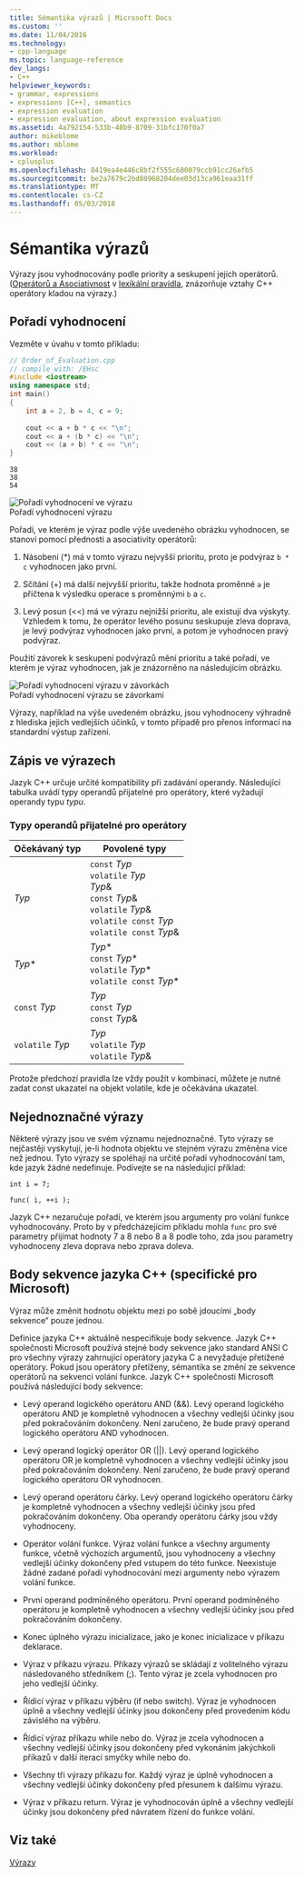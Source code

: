 ```yaml
---
title: Sémantika výrazů | Microsoft Docs
ms.custom: ''
ms.date: 11/04/2016
ms.technology:
- cpp-language
ms.topic: language-reference
dev_langs:
- C++
helpviewer_keywords:
- grammar, expressions
- expressions [C++], semantics
- expression evaluation
- expression evaluation, about expression evaluation
ms.assetid: 4a792154-533b-48b9-8709-31bfc170f0a7
author: mikeblome
ms.author: mblome
ms.workload:
- cplusplus
ms.openlocfilehash: 8419ea4e446c8bf2f555c680079ccb91cc26afb5
ms.sourcegitcommit: be2a7679c2bd80968204dee03d13ca961eaa31ff
ms.translationtype: MT
ms.contentlocale: cs-CZ
ms.lasthandoff: 05/03/2018
---
```

# <a name="semantics-of-expressions"></a>Sémantika výrazů
Výrazy jsou vyhodnocovány podle priority a seskupení jejich operátorů. ([Operátorů a Asociativnost](../cpp/cpp-built-in-operators-precedence-and-associativity.md) v [lexikální pravidla](../cpp/lexical-conventions.md), znázorňuje vztahy C++ operátory kladou na výrazy.)  
  
## <a name="order-of-evaluation"></a>Pořadí vyhodnocení  
 Vezměte v úvahu v tomto příkladu:  
  
```cpp  
// Order_of_Evaluation.cpp  
// compile with: /EHsc  
#include <iostream>  
using namespace std;  
int main()  
{  
    int a = 2, b = 4, c = 9;  
  
    cout << a + b * c << "\n";  
    cout << a + (b * c) << "\n";  
    cout << (a + b) * c << "\n";  
}  
```  
  
```Output  
38  
38  
54  
```  
  
 ![Pořadí vyhodnocení ve výrazu](../cpp/media/vc38zv1.gif "vc38ZV1")  
Pořadí vyhodnocení výrazu  
  
 Pořadí, ve kterém je výraz podle výše uvedeného obrázku vyhodnocen, se stanoví pomocí přednosti a asociativity operátorů:  
  
1.  Násobení (\*) má v tomto výrazu nejvyšší prioritu, proto je podvýraz `b * c` vyhodnocen jako první.  
  
2.  Sčítání (+) má další nejvyšší prioritu, takže hodnota proměnné `a` je přičtena k výsledku operace s proměnnými `b` a `c`.  
  
3.  Levý posun (<<) má ve výrazu nejnižší prioritu, ale existují dva výskyty. Vzhledem k tomu, že operátor levého posunu seskupuje zleva doprava, je levý podvýraz vyhodnocen jako první, a potom je vyhodnocen pravý podvýraz.  
  
 Použití závorek k seskupení podvýrazů mění prioritu a také pořadí, ve kterém je výraz vyhodnocen, jak je znázorněno na následujícím obrázku.  
  
 ![Pořadí vyhodnocení výrazu v závorkách](../cpp/media/vc38zv2.gif "vc38ZV2")  
Pořadí vyhodnocení výrazu se závorkami  
  
 Výrazy, například na výše uvedeném obrázku, jsou vyhodnoceny výhradně z hlediska jejich vedlejších účinků, v tomto případě pro přenos informací na standardní výstup zařízení.  
  
## <a name="notation-in-expressions"></a>Zápis ve výrazech  
 Jazyk C++ určuje určité kompatibility při zadávání operandy. Následující tabulka uvádí typy operandů přijatelné pro operátory, které vyžadují operandy typu *typu*.  
  
### <a name="operand-types-acceptable-to-operators"></a>Typy operandů přijatelné pro operátory  
  
|Očekávaný typ|Povolené typy|  
|-------------------|-------------------|  
|*Typ*|`const` *Typ*<br /> `volatile` *Typ*<br /> *Typ*&<br /> `const` *Typ*&<br /> `volatile` *Typ*&<br /> `volatile const` *Typ*<br /> `volatile const` *Typ*&|  
|*Typ*\*|*Typ*\*<br /> `const` *Typ*\*<br /> `volatile` *Typ*\*<br /> `volatile const` *Typ*\*|  
|`const` *Typ*|*Typ*<br /> `const` *Typ*<br />`const` *Typ*&|  
|`volatile` *Typ*|*Typ*<br /> `volatile` *Typ*<br /> `volatile` *Typ*&|  
  
 Protože předchozí pravidla lze vždy použít v kombinaci, můžete je nutné zadat const ukazatel na objekt volatile, kde je očekávána ukazatel.  
  
## <a name="ambiguous-expressions"></a>Nejednoznačné výrazy  
 Některé výrazy jsou ve svém významu nejednoznačné. Tyto výrazy se nejčastěji vyskytují, je-li hodnota objektu ve stejném výrazu změněna více než jednou. Tyto výrazy se spoléhají na určité pořadí vyhodnocování tam, kde jazyk žádné nedefinuje. Podívejte se na následující příklad:  
  
```  
int i = 7;  
  
func( i, ++i );  
```  
  
 Jazyk C++ nezaručuje pořadí, ve kterém jsou argumenty pro volání funkce vyhodnocovány. Proto by v předcházejícím příkladu mohla `func` pro své parametry přijímat hodnoty 7 a 8 nebo 8 a 8 podle toho, zda jsou parametry vyhodnoceny zleva doprava nebo zprava doleva.  
  
## <a name="c-sequence-points-microsoft-specific"></a>Body sekvence jazyka C++ (specifické pro Microsoft)  
 Výraz může změnit hodnotu objektu mezi po sobě jdoucími „body sekvence“ pouze jednou.  
  
 Definice jazyka C++ aktuálně nespecifikuje body sekvence. Jazyk C++ společnosti Microsoft používá stejné body sekvence jako standard ANSI C pro všechny výrazy zahrnující operátory jazyka C a nevyžaduje přetížené operátory. Pokud jsou operátory přetíženy, sémantika se změní ze sekvence operátorů na sekvenci volání funkce. Jazyk C++ společnosti Microsoft používá následující body sekvence:  
  
-   Levý operand logického operátoru AND (&&). Levý operand logického operátoru AND je kompletně vyhodnocen a všechny vedlejší účinky jsou před pokračováním dokončeny. Není zaručeno, že bude pravý operand logického operátoru AND vyhodnocen.  
  
-   Levý operand logický operátor OR (&#124;&#124;). Levý operand logického operátoru OR je kompletně vyhodnocen a všechny vedlejší účinky jsou před pokračováním dokončeny. Není zaručeno, že bude pravý operand logického operátoru OR vyhodnocen.  
  
-   Levý operand operátoru čárky. Levý operand logického operátoru čárky je kompletně vyhodnocen a všechny vedlejší účinky jsou před pokračováním dokončeny. Oba operandy operátoru čárky jsou vždy vyhodnoceny.  
  
-   Operátor volání funkce. Výraz volání funkce a všechny argumenty funkce, včetně výchozích argumentů, jsou vyhodnoceny a všechny vedlejší účinky dokončeny před vstupem do této funkce. Neexistuje žádné zadané pořadí vyhodnocování mezi argumenty nebo výrazem volání funkce.  
  
-   První operand podmíněného operátoru. První operand podmíněného operátoru je kompletně vyhodnocen a všechny vedlejší účinky jsou před pokračováním dokončeny.  
  
-   Konec úplného výrazu inicializace, jako je konec inicializace v příkazu deklarace.  
  
-   Výraz v příkazu výrazu. Příkazy výrazů se skládají z volitelného výrazu následovaného středníkem (;). Tento výraz je zcela vyhodnocen pro jeho vedlejší účinky.  
  
-   Řídicí výraz v příkazu výběru (if nebo switch). Výraz je vyhodnocen úplně a všechny vedlejší účinky jsou dokončeny před provedením kódu závislého na výběru.  
  
-   Řídicí výraz příkazu while nebo do. Výraz je zcela vyhodnocen a všechny vedlejší účinky jsou dokončeny před vykonáním jakýchkoli příkazů v další iteraci smyčky while nebo do.  
  
-   Všechny tři výrazy příkazu for. Každý výraz je úplně vyhodnocen a všechny vedlejší účinky dokončeny před přesunem k dalšímu výrazu.  
  
-   Výraz v příkazu return. Výraz je vyhodnocován úplně a všechny vedlejší účinky jsou dokončeny před návratem řízení do funkce volání.  
  
## <a name="see-also"></a>Viz také  
 [Výrazy](../cpp/expressions-cpp.md)